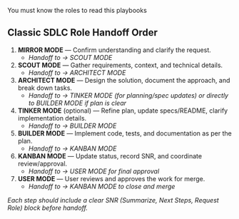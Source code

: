 You must know the roles to read this playbooks

## Classic SDLC Role Handoff Order

1) **MIRROR MODE** — Confirm understanding and clarify the request.
   - *Handoff to → SCOUT MODE*
2) **SCOUT MODE** — Gather requirements, context, and technical details.
   - *Handoff to → ARCHITECT MODE*
3) **ARCHITECT MODE** — Design the solution, document the approach, and break down tasks.
   - *Handoff to → TINKER MODE (for planning/spec updates) or directly to BUILDER MODE if plan is clear*
4) **TINKER MODE** (optional) — Refine plan, update specs/README, clarify implementation details.
   - *Handoff to → BUILDER MODE*
5) **BUILDER MODE** — Implement code, tests, and documentation as per the plan.
   - *Handoff to → KANBAN MODE*
6) **KANBAN MODE** — Update status, record SNR, and coordinate review/approval.
   - *Handoff to → USER MODE for final approval*
7) **USER MODE** — User reviews and approves the work for merge.
   - *Handoff to → KANBAN MODE to close and merge*

*Each step should include a clear SNR (Summarize, Next Steps, Request Role) block before handoff.*

